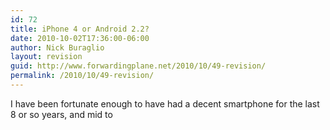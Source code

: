 ```yaml
---
id: 72
title: iPhone 4 or Android 2.2?
date: 2010-10-02T17:36:00-06:00
author: Nick Buraglio
layout: revision
guid: http://www.forwardingplane.net/2010/10/49-revision/
permalink: /2010/10/49-revision/
---
```

I have been fortunate enough to have had a decent smartphone for the last 8 or so years, and mid to